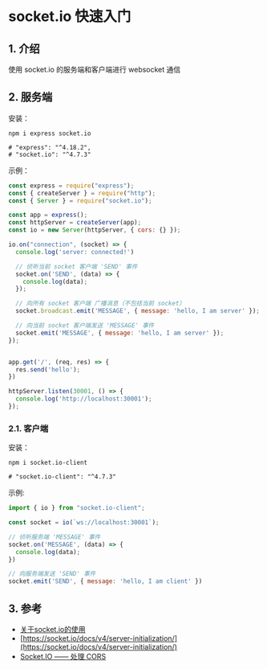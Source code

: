 <!--#region
@author 吴钦飞
@email wuqinfei@qq.com
@create date 2024-01-04 10:51:44
@modify date 2024-01-04 19:53:07
@desc [description]
#endregion-->


# socket.io 快速入门

## 1. 介绍

使用 socket.io 的服务端和客户端进行 websocket 通信

## 2. 服务端

安装：

```shell
npm i express socket.io

# "express": "^4.18.2",
# "socket.io": "^4.7.3"
```

示例：

```js
const express = require("express");
const { createServer } = require("http");
const { Server } = require("socket.io");

const app = express();
const httpServer = createServer(app);
const io = new Server(httpServer, { cors: {} });

io.on("connection", (socket) => {
  console.log('server: connected!')

  // 侦听当前 socket 客户端 'SEND' 事件
  socket.on('SEND', (data) => {
    console.log(data);
  });

  // 向所有 socket 客户端 广播消息（不包括当前 socket）
  socket.broadcast.emit('MESSAGE', { message: 'hello, I am server' });

  // 向当前 socket 客户端发送 'MESSAGE' 事件
  socket.emit('MESSAGE', { message: 'hello, I am server' });
});


app.get('/', (req, res) => {
  res.send('hello');
})

httpServer.listen(30001, () => {
  console.log('http://localhost:30001');
});
```

### 2.1. 客户端

安装：

```shell
npm i socket.io-client

# "socket.io-client": "^4.7.3"
```

示例:

```js
import { io } from "socket.io-client";

const socket = io(`ws://localhost:30001`);

// 侦听服务端 'MESSAGE' 事件
socket.on('MESSAGE', (data) => {
  console.log(data);
})

// 向服务端发送 'SEND' 事件
socket.emit('SEND', { message: 'hello, I am client' })
```

## 3. 参考

* [关于socket.io的使用](https://juejin.cn/post/6844903810050031630)
* [https://socket.io/docs/v4/server-initialization/](https://socket.io/docs/v4/server-initialization/)
* [Socket.IO —— 处理 CORS](https://socket.io/zh-CN/docs/v4/handling-cors/#configuration)